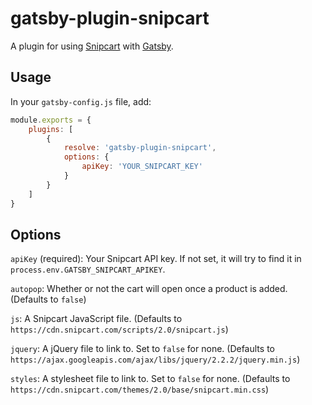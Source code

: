 # gatsby-plugin-snipcart

A plugin for using [Snipcart](https://snipcart.com/) with [Gatsby](https://www.gatsbyjs.org/).

## Usage

In your `gatsby-config.js` file, add:

```javascript
module.exports = {
	plugins: [
		{
			resolve: 'gatsby-plugin-snipcart',
			options: {
				apiKey: 'YOUR_SNIPCART_KEY'
			}
		}
	]
}
```

## Options

`apiKey` (required): Your Snipcart API key. If not set, it will try to find it in `process.env.GATSBY_SNIPCART_APIKEY`.

`autopop`: Whether or not the cart will open once a product is added. (Defaults to `false`)

`js`: A Snipcart JavaScript file. (Defaults to `https://cdn.snipcart.com/scripts/2.0/snipcart.js`)

`jquery`: A jQuery file to link to. Set to `false` for none. (Defaults to `https://ajax.googleapis.com/ajax/libs/jquery/2.2.2/jquery.min.js`)

`styles`: A stylesheet file to link to. Set to `false` for none. (Defaults to `https://cdn.snipcart.com/themes/2.0/base/snipcart.min.css`)